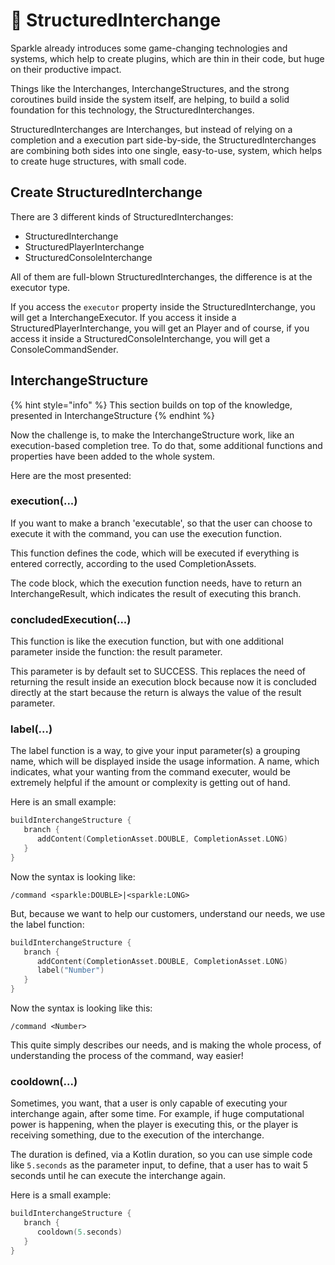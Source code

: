 # 🗻 StructuredInterchange

Sparkle already introduces some game-changing technologies and systems, which help to create plugins, which are thin in their code, but huge on their productive impact.

Things like the Interchanges, InterchangeStructures, and the strong coroutines build inside the system itself, are helping, to build a solid foundation for this technology, the StructuredInterchanges.

StructuredInterchanges are Interchanges, but instead of relying on a completion and a execution part side-by-side, the StructuredInterchanges are combining both sides into one single, easy-to-use, system, which helps to create huge structures, with small code.&#x20;

## Create StructuredInterchange

There are 3 different kinds of StructuredInterchanges:

* StructuredInterchange
* StructuredPlayerInterchange
* StructuredConsoleInterchange

All of them are full-blown StructuredInterchanges, the difference is at the executor type.

If you access the `executor` property inside the StructuredInterchange, you will get a InterchangeExecutor. If you access it inside a StructuredPlayerInterchange, you will get an Player and of course, if you access it inside a StructuredConsoleInterchange, you will get a ConsoleCommandSender.



## InterchangeStructure

{% hint style="info" %}
This section builds on top of the knowledge, presented in InterchangeStructure
{% endhint %}

Now the challenge is, to make the InterchangeStructure work, like an execution-based completion tree. To do that, some additional functions and properties have been added to the whole system.

Here are the most presented:

### execution(...)

If you want to make a branch 'executable', so that the user can choose to execute it with the command, you can use the execution function.

This function defines the code, which will be executed if everything is entered correctly, according to the used CompletionAssets.

The code block, which the execution function needs, have to return an InterchangeResult, which indicates the result of executing this branch.

### concludedExecution(...)

This function is like the execution function, but with one additional parameter inside the function: the result parameter.

This parameter is by default set to SUCCESS. This replaces the need of returning the result inside an execution block because now it is concluded directly at the start because the return is always the value of the result parameter.

### label(...)

The label function is a way, to give your input parameter(s) a grouping name, which will be displayed inside the usage information. A name, which indicates, what your wanting from the command executer, would be extremely helpful if the amount or complexity is getting out of hand.

Here is an small example:

```kotlin
buildInterchangeStructure {
   branch {
      addContent(CompletionAsset.DOUBLE, CompletionAsset.LONG)
   }
}
```

Now the syntax is looking like:

```
/command <sparkle:DOUBLE>|<sparkle:LONG>
```

But, because we want to help our customers, understand our needs, we use the label function:

```kotlin
buildInterchangeStructure {
   branch {
      addContent(CompletionAsset.DOUBLE, CompletionAsset.LONG)
      label("Number")
   }
}
```

Now the syntax is looking like this:

```
/command <Number>
```

This quite simply describes our needs, and is making the whole process, of understanding the process of the command, way easier!

### cooldown(...)

Sometimes, you want, that a user is only capable of executing your interchange again, after some time. For example, if huge computational power is happening, when the player is executing this, or the player is receiving something, due to the execution of the interchange.

The duration is defined, via a Kotlin duration, so you can use simple code like `5.seconds` as the parameter input, to define, that a user has to wait 5 seconds until he can execute the interchange again.

Here is a small example:

```kotlin
buildInterchangeStructure {
   branch {
      cooldown(5.seconds)
   }
}
```

